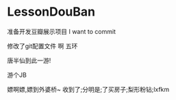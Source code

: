 # LessonDouBan
准备开发豆瓣展示项目 
I want to commit

修改了git配置文件 啊 五环


唐半仙到此一游!


游个JB


嫖啊嫖,嫖到外婆桥~
收到了;分明是;了买房子;梨形粉钻;lxfkm